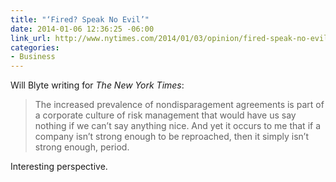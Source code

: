 ```yaml
---
title: "‘Fired? Speak No Evil’"
date: 2014-01-06 12:36:25 -06:00
link_url: http://www.nytimes.com/2014/01/03/opinion/fired-speak-no-evil.html
categories:
- Business
---
```


Will Blyte writing for *The New York Times*:

>The increased prevalence of nondisparagement agreements is part of a corporate culture of risk management that would have us say nothing if we can’t say anything nice. And yet it occurs to me that if a company isn’t strong enough to be reproached, then it simply isn’t strong enough, period.

Interesting perspective.
